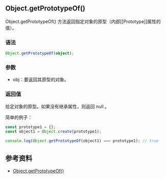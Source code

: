 ## Object.getPrototypeOf()

Object.getPrototypeOf() 方法返回指定对象的原型（内部[[Prototype]]属性的值）。

### 语法

```ts
Object.getPrototypeOf(object);
```

### 参数

- obj：要返回其原型的对象。

### 返回值

给定对象的原型。如果没有继承属性，则返回 null 。

简单的例子：

```ts
const prototype1 = {};
const object1 = Object.create(prototype1);

console.log(Object.getPrototypeOf(object1) === prototype1); // true
```

## 参考资料

- [Object.getPrototypeOf()](https://developer.mozilla.org/zh-CN/docs/Web/JavaScript/Reference/Global_Objects/Object/getPrototypeOf)
